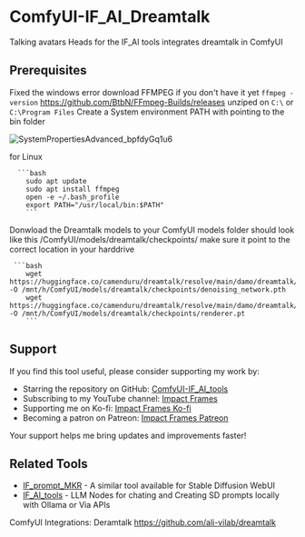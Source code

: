 # ComfyUI-IF_AI_Dreamtalk
Talking avatars Heads for the IF_AI tools integrates dreamtalk in ComfyUI

## Prerequisites

  Fixed the windows error download FFMPEG if you don't have it yet  `ffmpeg -version`
   https://github.com/BtbN/FFmpeg-Builds/releases
  unziped on `C:\` or `C:\Program Files`
  Create a System environment PATH with pointing to the bin folder
  
  ![SystemPropertiesAdvanced_bpfdyGq1u6](https://github.com/if-ai/ComfyUI-IF_AI_tools/assets/21185218/a3b311c7-f266-42f2-aeaf-30990a26eb2c)

  for Linux
  
      ```bash
        sudo apt update
        sudo apt install ffmpeg
        open -e ~/.bash_profile
        export PATH="/usr/local/bin:$PATH"
        ```

  Donwload the Dreamtalk models to your ComfyUI models folder should look like this /ComfyUI/models/dreamtalk/checkpoints/
  make sure it point to the correct location in your harddrive
   
     ```bash
        wget https://huggingface.co/camenduru/dreamtalk/resolve/main/damo/dreamtalk/checkpoints/denoising_network.pth -O /mnt/h/ComfyUI/models/dreamtalk/checkpoints/denoising_network.pth
        wget https://huggingface.co/camenduru/dreamtalk/resolve/main/damo/dreamtalk/checkpoints/renderer.pt -O /mnt/h/ComfyUI/models/dreamtalk/checkpoints/renderer.pt
        ```
## Support
If you find this tool useful, please consider supporting my work by:
- Starring the repository on GitHub: [ComfyUI-IF_AI_tools](https://github.com/if-ai/ComfyUI-IF_AI_tools)
- Subscribing to my YouTube channel: [Impact Frames](https://youtube.com/@impactframes?si=DrBu3tOAC2-YbEvc)
- Supporting me on Ko-fi: [Impact Frames Ko-fi](https://ko-fi.com/impactframes)
- Becoming a patron on Patreon: [Impact Frames Patreon](https://patreon.com/ImpactFrames)

Your support helps me bring updates and improvements faster!

## Related Tools
- [IF_prompt_MKR](https://github.com/if-ai/IF_prompt_MKR) - A similar tool available for Stable Diffusion WebUI
- [IF_AI_tools](https://github.com/if-ai/ComfyUI-IF_AI_tools) - LLM Nodes for chating and Creating SD prompts locally with Ollama or Via APIs

ComfyUI Integrations:
Deramtalk https://github.com/ali-vilab/dreamtalk


